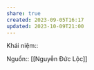 ```yaml
---
share: true
created: 2023-09-05T16:17
updated: 2023-10-09T21:00
---
```

Khái niệm:: 

Nguồn:: [[Nguyễn Đức Lộc]] 
